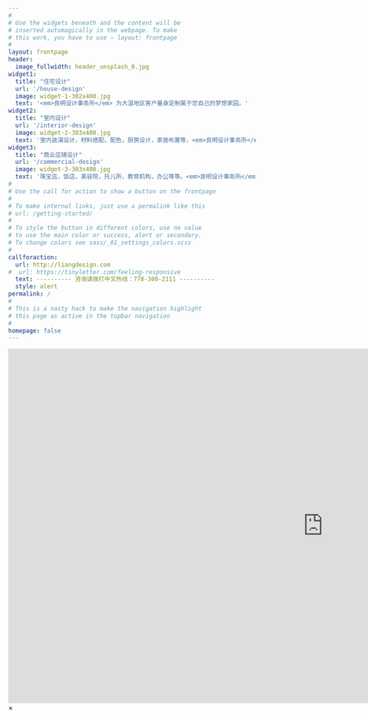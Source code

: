 ```yaml
---
#
# Use the widgets beneath and the content will be
# inserted automagically in the webpage. To make
# this work, you have to use › layout: frontpage
#
layout: frontpage
header:
  image_fullwidth: header_unsplash_0.jpg
widget1:
  title: "住宅设计"
  url: '/house-design'
  image: widget-1-302x400.jpg
  text: '<em>良明设计事务所</em> 为大温地区客户量身定制属于您自己的梦想家园。'
widget2:
  title: "室内设计"
  url: '/interior-design'
  image: widget-2-303x400.jpg
  text: '室内装潢设计，材料搭配，配色，厨房设计，家居布置等，<em>良明设计事务所</em> 提供全程现场跟踪监理服务'
widget3:
  title: "商业店铺设计"
  url: '/commercial-design'
  image: widget-3-303x400.jpg
  text: '珠宝店，饭店，美容院，托儿所，教育机构，办公等等。<em>良明设计事务所</em> 可帮您完成政府报批所需文件和施工文件。'
#
# Use the call for action to show a button on the frontpage
#
# To make internal links, just use a permalink like this
# url: /getting-started/
#
# To style the button in different colors, use no value
# to use the main color or success, alert or secondary.
# To change colors see sass/_01_settings_colors.scss
#
callforaction:
  url: http://liangdesign.com
#  url: https://tinyletter.com/feeling-responsive
  text: ---------- 咨询请拨打中文热线：778-300-2111 ----------
  style: alert
permalink: /
#
# This is a nasty hack to make the navigation highlight
# this page as active in the topbar navigation
#
homepage: false
---
```


<div id="videoModal" class="reveal-modal large" data-reveal="">
  <div class="flex-video widescreen vimeo" style="display: block;">
    <iframe width="1280" height="720" src="https://www.youtube.com/embed/fQaiZhNx8B0" frameborder="0" allowfullscreen></iframe>
  </div>
  <a class="close-reveal-modal">&#215;</a>
</div>
